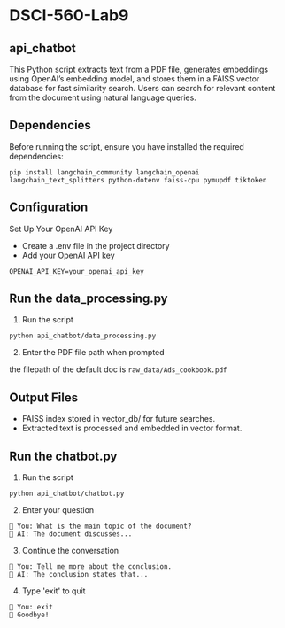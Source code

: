 # DSCI-560-Lab9

## api_chatbot

This Python script extracts text from a PDF file, generates embeddings using OpenAI’s embedding model, and stores them in a FAISS vector database for fast similarity search. Users can search for relevant content from the document using natural language queries.

## Dependencies

Before running the script, ensure you have installed the required dependencies:

```
pip install langchain_community langchain_openai langchain_text_splitters python-dotenv faiss-cpu pymupdf tiktoken 
```

## Configuration

Set Up Your OpenAI API Key
- Create a .env file in the project directory
- Add your OpenAI API key

```
OPENAI_API_KEY=your_openai_api_key
```

## Run the data_processing.py

1. Run the script
```
python api_chatbot/data_processing.py
```

2. Enter the PDF file path when prompted

the filepath of the default doc is `raw_data/Ads_cookbook.pdf`

## Output Files

- FAISS index stored in vector_db/ for future searches.
- Extracted text is processed and embedded in vector format.

## Run the chatbot.py

1. Run the script

```
python api_chatbot/chatbot.py
```

2. Enter your question

```
📝 You: What is the main topic of the document?
🤖 AI: The document discusses...
```

3. Continue the conversation

```
📝 You: Tell me more about the conclusion.
🤖 AI: The conclusion states that...
```
4. Type 'exit' to quit

```
📝 You: exit
👋 Goodbye!
```